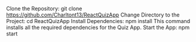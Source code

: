 Clone the Repository:
git clone https://github.com/Charltont13/ReactQuizApp
Change Directory to the Project:
cd ReactQuizApp
Install Dependencies:
npm install
This command installs all the required dependencies for the Quiz App.
Start the App:
npm start
